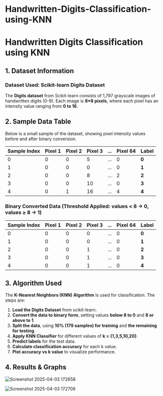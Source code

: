 # Handwritten-Digits-Classification-using-KNN


# **Handwritten Digits Classification using KNN**

## **1. Dataset Information**

### **Dataset Used: Scikit-learn Digits Dataset**

The **Digits dataset** from Scikit-learn consists of 1,797 grayscale images of handwritten digits (0-9).
 Each image is **8×8 pixels**, where each pixel has an intensity value ranging from **0 to 16**.


## **2. Sample Data Table**

Below is a small sample of the dataset, showing pixel intensity values before and after binary conversion.

| Sample Index | Pixel 1 | Pixel 2 | Pixel 3 | ... | Pixel 64 | Label |
| ------------ | ------- | ------- | ------- | --- | -------- | ----- |
| 0            | 0       | 0       | 5       | ... | 0        | **0** |
| 1            | 0       | 0       | 0       | ... | 0        | **1** |
| 2            | 0       | 0       | 8       | ... | 2        | **2** |
| 3            | 0       | 0       | 10      | ... | 0        | **3** |
| 4            | 0       | 1       | 16      | ... | 4        | **4** |

### **Binary Converted Data (Threshold Applied: values < 8 → 0, values ≥ 8 → 1)**

| Sample Index | Pixel 1 | Pixel 2 | Pixel 3 | ... | Pixel 64 | Label |
| ------------ | ------- | ------- | ------- | --- | -------- | ----- |
| 0            | 0       | 0       | 0       | ... | 0        | **0** |
| 1            | 0       | 0       | 0       | ... | 0        | **1** |
| 2            | 0       | 0       | 1       | ... | 0        | **2** |
| 3            | 0       | 0       | 1       | ... | 0        | **3** |
| 4            | 0       | 0       | 1       | ... | 0        | **4** |






## **3. Algorithm Used**

The **K-Nearest Neighbors (KNN) Algorithm** is used for classification. The steps are:

1. **Load the Digits Dataset** from scikit-learn.
2. **Convert the data to binary form**, setting values **below 8 to 0** and **8 or above to 1**.
3. **Split the data**, using **10% (179 samples) for training** and **the remaining for testing**.
4. **Apply KNN Classifier** for different values of **k = {1,3,5,10,20}**.
5. **Predict labels** for the test data.
6. **Calculate classification accuracy** for each k value.
7. **Plot accuracy vs k value** to visualize performance.




## **4. Results & Graphs**



![Screenshot 2025-04-03 172658](https://github.com/user-attachments/assets/e63599fc-ad7c-4e7c-aaff-c0283600b270)



![Screenshot 2025-04-03 172709](https://github.com/user-attachments/assets/1d1f631e-d633-4029-a907-00c973d8c59b)








